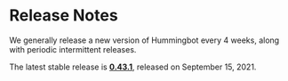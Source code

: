 # Release Notes

We generally release a new version of Hummingbot every 4 weeks, along with periodic intermittent releases.

The latest stable release is **[0.43.1](/release-notes/0.43.1)**, released on September 15, 2021.
